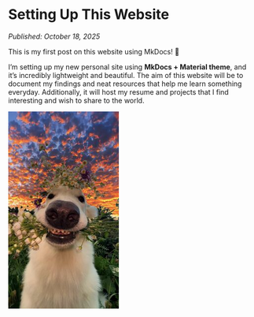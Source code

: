 # Setting Up This Website

*Published: October 18, 2025*

This is my first post on this website using MkDocs! 🎉

I’m setting up my new personal site using **MkDocs + Material theme**, and it’s incredibly lightweight and beautiful.
The aim of this website will be to document my findings and neat resources that help me learn something everyday.
Additionally, it will host my resume and projects that I find interesting and wish to share to the world.

![Doggo](assets/cute-dog.jpg)